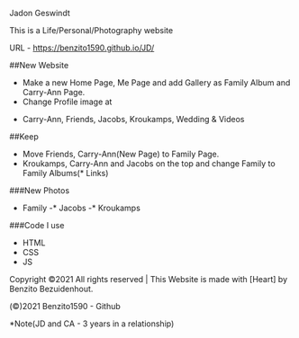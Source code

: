 Jadon Geswindt

This is a Life/Personal/Photography website

URL - https://benzito1590.github.io/JD/

##New Website
- Make a  new Home Page, Me Page and add Gallery as Family Album and Carry-Ann Page.
- Change Profile image at 
* Carry-Ann, Friends, Jacobs, Kroukamps, Wedding & Videos

##Keep
- Move Friends, Carry-Ann(New Page) to Family Page.
- Kroukamps, Carry-Ann and Jacobs on the top and change Family to Family Albums(* Links)

###New Photos
* Family
   -* Jacobs
   -* Kroukamps

###Code I use
- HTML
- CSS
- JS

 
Copyright ©2021 All rights reserved | This Website is made with [Heart] by Benzito Bezuidenhout.

(©)2021 Benzito1590 - Github

*Note(JD and CA - 3 years in a relationship)